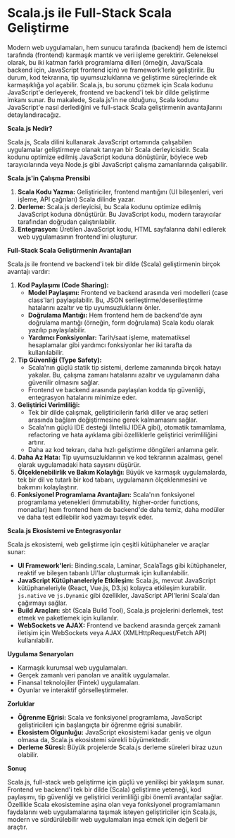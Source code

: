 # Scala.js ile Full-Stack Scala Geliştirme

Modern web uygulamaları, hem sunucu tarafında (backend) hem de istemci tarafında (frontend) karmaşık mantık ve veri işleme gerektirir. Geleneksel olarak, bu iki katman farklı programlama dilleri (örneğin, Java/Scala backend için, JavaScript frontend için) ve framework'lerle geliştirilir. Bu durum, kod tekrarına, tip uyumsuzluklarına ve geliştirme süreçlerinde ek karmaşıklığa yol açabilir. Scala.js, bu sorunu çözmek için Scala kodunu JavaScript'e derleyerek, frontend ve backend'i tek bir dilde geliştirme imkanı sunar. Bu makalede, Scala.js'in ne olduğunu, Scala kodunu JavaScript'e nasıl derlediğini ve full-stack Scala geliştirmenin avantajlarını detaylandıracağız.

**Scala.js Nedir?**

Scala.js, Scala dilini kullanarak JavaScript ortamında çalışabilen uygulamalar geliştirmeye olanak tanıyan bir Scala derleyicisidir. Scala kodunu optimize edilmiş JavaScript koduna dönüştürür, böylece web tarayıcılarında veya Node.js gibi JavaScript çalışma zamanlarında çalışabilir.

**Scala.js'in Çalışma Prensibi**

1.  **Scala Kodu Yazma:** Geliştiriciler, frontend mantığını (UI bileşenleri, veri işleme, API çağrıları) Scala dilinde yazar.
2.  **Derleme:** Scala.js derleyicisi, bu Scala kodunu optimize edilmiş JavaScript koduna dönüştürür. Bu JavaScript kodu, modern tarayıcılar tarafından doğrudan çalıştırılabilir.
3.  **Entegrasyon:** Üretilen JavaScript kodu, HTML sayfalarına dahil edilerek web uygulamasının frontend'ini oluşturur.

**Full-Stack Scala Geliştirmenin Avantajları**

Scala.js ile frontend ve backend'i tek bir dilde (Scala) geliştirmenin birçok avantajı vardır:

1.  **Kod Paylaşımı (Code Sharing):**
    *   **Model Paylaşımı:** Frontend ve backend arasında veri modelleri (case class'lar) paylaşılabilir. Bu, JSON serileştirme/deserileştirme hatalarını azaltır ve tip uyumsuzluklarını önler.
    *   **Doğrulama Mantığı:** Hem frontend hem de backend'de aynı doğrulama mantığı (örneğin, form doğrulama) Scala kodu olarak yazılıp paylaşılabilir.
    *   **Yardımcı Fonksiyonlar:** Tarih/saat işleme, matematiksel hesaplamalar gibi yardımcı fonksiyonlar her iki tarafta da kullanılabilir.
2.  **Tip Güvenliği (Type Safety):**
    *   Scala'nın güçlü statik tip sistemi, derleme zamanında birçok hatayı yakalar. Bu, çalışma zamanı hatalarını azaltır ve uygulamanın daha güvenilir olmasını sağlar.
    *   Frontend ve backend arasında paylaşılan kodda tip güvenliği, entegrasyon hatalarını minimize eder.
3.  **Geliştirici Verimliliği:**
    *   Tek bir dilde çalışmak, geliştiricilerin farklı diller ve araç setleri arasında bağlam değiştirmesine gerek kalmamasını sağlar.
    *   Scala'nın güçlü IDE desteği (IntelliJ IDEA gibi), otomatik tamamlama, refactoring ve hata ayıklama gibi özelliklerle geliştirici verimliliğini artırır.
    *   Daha az kod tekrarı, daha hızlı geliştirme döngüleri anlamına gelir.
4.  **Daha Az Hata:** Tip uyumsuzluklarının ve kod tekrarının azalması, genel olarak uygulamadaki hata sayısını düşürür.
5.  **Ölçeklenebilirlik ve Bakım Kolaylığı:** Büyük ve karmaşık uygulamalarda, tek bir dil ve tutarlı bir kod tabanı, uygulamanın ölçeklenmesini ve bakımını kolaylaştırır.
6.  **Fonksiyonel Programlama Avantajları:** Scala'nın fonksiyonel programlama yetenekleri (immutability, higher-order functions, monadlar) hem frontend hem de backend'de daha temiz, daha modüler ve daha test edilebilir kod yazmayı teşvik eder.

**Scala.js Ekosistemi ve Entegrasyonlar**

Scala.js ekosistemi, web geliştirme için çeşitli kütüphaneler ve araçlar sunar:

*   **UI Framework'leri:** Binding.scala, Laminar, ScalaTags gibi kütüphaneler, reaktif ve bileşen tabanlı UI'lar oluşturmak için kullanılabilir.
*   **JavaScript Kütüphaneleriyle Etkileşim:** Scala.js, mevcut JavaScript kütüphaneleriyle (React, Vue.js, D3.js) kolayca etkileşim kurabilir. `js.native` ve `js.Dynamic` gibi özellikler, JavaScript API'lerini Scala'dan çağırmayı sağlar.
*   **Build Araçları:** sbt (Scala Build Tool), Scala.js projelerini derlemek, test etmek ve paketlemek için kullanılır.
*   **WebSockets ve AJAX:** Frontend ve backend arasında gerçek zamanlı iletişim için WebSockets veya AJAX (XMLHttpRequest/Fetch API) kullanılabilir.

**Uygulama Senaryoları**

*   Karmaşık kurumsal web uygulamaları.
*   Gerçek zamanlı veri panoları ve analitik uygulamalar.
*   Finansal teknolojiler (Fintek) uygulamaları.
*   Oyunlar ve interaktif görselleştirmeler.

**Zorluklar**

*   **Öğrenme Eğrisi:** Scala ve fonksiyonel programlama, JavaScript geliştiricileri için başlangıçta bir öğrenme eğrisi sunabilir.
*   **Ekosistem Olgunluğu:** JavaScript ekosistemi kadar geniş ve olgun olmasa da, Scala.js ekosistemi sürekli büyümektedir.
*   **Derleme Süresi:** Büyük projelerde Scala.js derleme süreleri biraz uzun olabilir.

**Sonuç**

Scala.js, full-stack web geliştirme için güçlü ve yenilikçi bir yaklaşım sunar. Frontend ve backend'i tek bir dilde (Scala) geliştirme yeteneği, kod paylaşımı, tip güvenliği ve geliştirici verimliliği gibi önemli avantajlar sağlar. Özellikle Scala ekosistemine aşina olan veya fonksiyonel programlamanın faydalarını web uygulamalarına taşımak isteyen geliştiriciler için Scala.js, modern ve sürdürülebilir web uygulamaları inşa etmek için değerli bir araçtır.